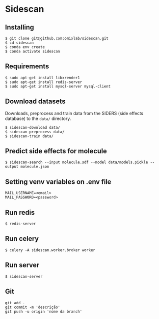 # Sidescan

## Installing

```
$ git clone git@github.com:omixlab/sidescan.git
$ cd sidescan
$ conda env create
$ conda activate sidescan
```

## Requirements

```
$ sudo apt-get install libxrender1
$ sudo apt-get install redis-server
$ sudo apt-get install mysql-server mysql-client
```

## Download datasets

Downloads, preprocess and train data from the SIDERS (side effects database) to the `data/` directory.
```
$ sidescan-download data/
$ sidescan-preprocess data/
$ sidescan-train data/
```

## Predict side effects for molecule

```
$ sidescan-search --input molecule.sdf --model data/models.pickle --output molecule.json
```

## Setting venv variables on .env file
```
MAIL_USERNAME=<email>
MAIL_PASSWORD=<password>
```

## Run redis
```
$ redis-server
```

## Run celery
```
$ celery -A sidescan.worker.broker worker
```

## Run server
```
$ sidescan-server
```



## Git
```
git add .
git commit -m 'descrição'
git push -u origin 'nome da branch'
```